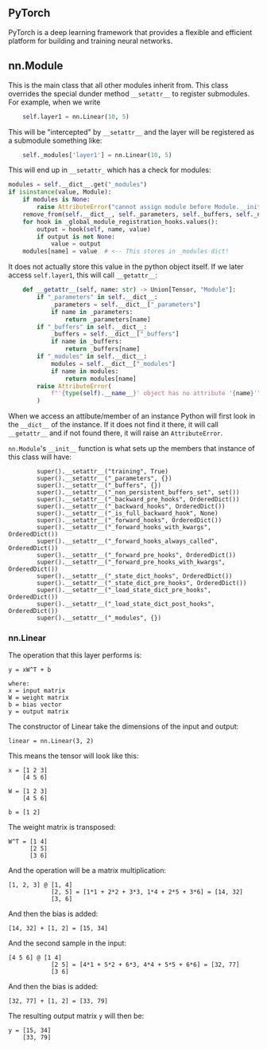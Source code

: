 ## PyTorch
PyTorch is a deep learning framework that provides a flexible and efficient
platform for building and training neural networks.

## nn.Module
This is the main class that all other modules inherit from. This class overrides
the special dunder method `__setattr__` to register submodules.
For example, when we write 
```python
    self.layer1 = nn.Linear(10, 5)
```
This will be "intercepted" by `__setattr__` and the layer will be registered as
a submodule something like:
```python
    self._modules['layer1'] = nn.Linear(10, 5)
```
This will end up in `__setattr_` which has a check for modules:
```python
modules = self.__dict__.get("_modules")
if isinstance(value, Module):
    if modules is None:
        raise AttributeError("cannot assign module before Module.__init__() call")
    remove_from(self.__dict__, self._parameters, self._buffers, self._non_persistent_buffers_set)
    for hook in _global_module_registration_hooks.values():
        output = hook(self, name, value)
        if output is not None:
            value = output
    modules[name] = value  # <-- This stores in _modules dict!
```
It does not actually store this value in the python object itself. If we later
access `self.layer1`, this will call `__getattr__`:
```python
    def __getattr__(self, name: str) -> Union[Tensor, "Module"]:
        if "_parameters" in self.__dict__:
            _parameters = self.__dict__["_parameters"]
            if name in _parameters:
                return _parameters[name]
        if "_buffers" in self.__dict__:
            _buffers = self.__dict__["_buffers"]
            if name in _buffers:
                return _buffers[name]
        if "_modules" in self.__dict__:
            modules = self.__dict__["_modules"]
            if name in modules:
                return modules[name]
        raise AttributeError(
            f"'{type(self).__name__}' object has no attribute '{name}'"
        )
```

When we access an attibute/member of an instance Python will first look in the
`__dict__` of the instance. If it does not find it there, it will call `__getattr__`
and if not found there, it will raise an `AttributeError`.

`nn.Module`'s `__init__` function is what sets up the members that instance of
this class will have:
```
        super().__setattr__("training", True)
        super().__setattr__("_parameters", {})
        super().__setattr__("_buffers", {})
        super().__setattr__("_non_persistent_buffers_set", set())
        super().__setattr__("_backward_pre_hooks", OrderedDict())
        super().__setattr__("_backward_hooks", OrderedDict())
        super().__setattr__("_is_full_backward_hook", None)
        super().__setattr__("_forward_hooks", OrderedDict())
        super().__setattr__("_forward_hooks_with_kwargs", OrderedDict())
        super().__setattr__("_forward_hooks_always_called", OrderedDict())
        super().__setattr__("_forward_pre_hooks", OrderedDict())
        super().__setattr__("_forward_pre_hooks_with_kwargs", OrderedDict())
        super().__setattr__("_state_dict_hooks", OrderedDict())
        super().__setattr__("_state_dict_pre_hooks", OrderedDict())
        super().__setattr__("_load_state_dict_pre_hooks", OrderedDict())
        super().__setattr__("_load_state_dict_post_hooks", OrderedDict())
        super().__setattr__("_modules", {})
```

### nn.Linear
The operation that this layer performs is:
```
y = xW^T + b

where:
x = input matrix
W = weight matrix
b = bias vector
y = output matrix
```
The constructor of Linear take the dimensions of the input and output:
```console
linear = nn.Linear(3, 2)
```
This means the tensor will look like this:
```console
x = [1 2 3]
    [4 5 6]

W = [1 2 3]
    [4 5 6]

b = [1 2]
```
The weight matrix is transposed:
```console
W^T = [1 4]
      [2 5]
      [3 6]
```
And the operation will be a matrix multiplication:
```console
[1, 2, 3] @ [1, 4] 
            [2, 5] = [1*1 + 2*2 + 3*3, 1*4 + 2*5 + 3*6] = [14, 32]
            [3, 6] 
```
And then the bias is added:
```console
[14, 32] + [1, 2] = [15, 34]
```
And the second sample in the input:
```console
[4 5 6] @ [1 4] 
            [2 5] = [4*1 + 5*2 + 6*3, 4*4 + 5*5 + 6*6] = [32, 77]
            [3 6] 
```
And then the bias is added:
```console
[32, 77] + [1, 2] = [33, 79]
```
The resulting output matrix `y` will then be:
```console
y = [15, 34]
    [33, 79]
```

